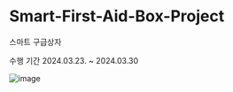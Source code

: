 # Smart-First-Aid-Box-Project
스마트 구급상자

수행 기간
2024.03.23. ~ 2024.03.30


![image](https://github.com/tina908/Smart-First-Aid-Box/assets/68736697/3099b4ec-ffcc-413f-b59f-f24d7e74dd70)

